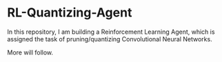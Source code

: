 # RL-Quantizing-Agent


In this repository, I am building a Reinforcement Learning Agent, which is assigned the task of pruning/quantizing Convolutional Neural Networks.

More will follow.
